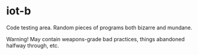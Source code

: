 # iot-b

Code testing area. Random pieces of programs both bizarre and mundane.

Warning! May contain weapons-grade bad practices, things abandoned halfway through, etc.
